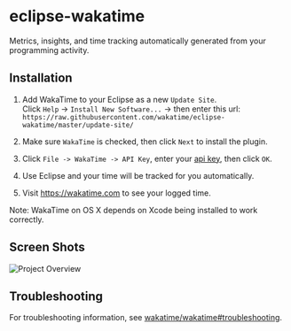 eclipse-wakatime
================

Metrics, insights, and time tracking automatically generated from your programming activity.


Installation
------------

1. Add WakaTime to your Eclipse as a new `Update Site`.<br />Click `Help` -> `Install New Software...` -> then enter this url:<br />
`https://raw.githubusercontent.com/wakatime/eclipse-wakatime/master/update-site/`

2. Make sure `WakaTime` is checked, then click `Next` to install the plugin.

3. Click `File -> WakaTime -> API Key`, enter your [api key](https://wakatime.com/settings#apikey), then click `OK`.

4. Use Eclipse and your time will be tracked for you automatically.

5. Visit https://wakatime.com to see your logged time.

Note: WakaTime on OS X depends on Xcode being installed to work correctly.


Screen Shots
------------

![Project Overview](https://wakatime.com/static/img/ScreenShots/Screen-Shot-2016-03-21.png)


Troubleshooting
---------------

For troubleshooting information, see [wakatime/wakatime#troubleshooting](https://github.com/wakatime/wakatime#troubleshooting).
